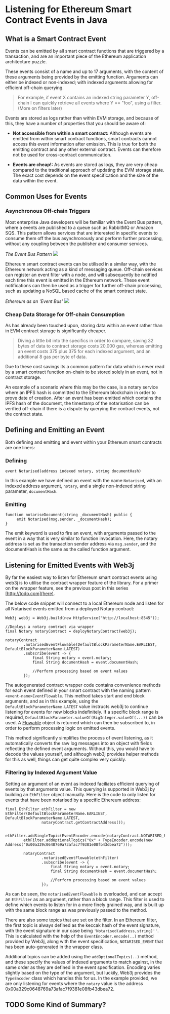 # Listening for Ethereum Smart Contract Events in Java

## What is a Smart Contract Event

Events can be emitted by all smart contract functions that are triggered by a transaction, and are an important piece of the Ethereum application architecture puzzle.

These events consist of a name and up to 17 arguments, with the content of these arguments being provided by the emitting function.  Arguments can either be indexed or non-indexed; with indexed arguments allowing for efficient off-chain querying.  

> For example, if event X contains an indexed string parameter Y, off-chain I can quickly retrieve all events where Y == "foo", using a filter. (More on filters later) 

Events are stored as logs rather than within EVM storage, and because of this, they have a number of properties that you should be aware of:

- **Not accessible from within a smart contract:** Although events are emitted from within smart contract functions, smart contracts cannot access this event information after emission.  This is true for both the emitting contract and any other external contract.  Events can therefore not be used for cross-contract communication.

- **Events are cheap!:** As events are stored as logs, they are very cheap compared to the traditional approach of updating the EVM storage state.  The exact cost depends on the event specification and the size of the data within the event.

## Common Uses for Events
### Asynchronous Off-chain Triggers

Most enterprise Java developers will be familiar with the Event Bus pattern, where a events are published to a queue such as RabbitMQ or Amazon SQS.  This pattern allows services that are interested in specific events to consume them off the bus asynchronously and perform further processing, without any coupling between the publisher and consumer services.

_The Event Bus Pattern_
![](https://api.dev2.kauri.io:443/ipfs/QmUwbWrK2kgPz2RpwghveWcgRQsH1BSiQhHtam6hFpxp1J)

Ethereum smart contract events can be utilised in a similar way, with the Ethereum network acting as a kind of messaging queue.  Off-chain services can register an event filter with a node, and will subsequently be notified each time this event is emitted in the Ethereum network.  These event notifications can then be used as a trigger for further off-chain processing, such as updating a NoSQL based cache of the smart contract state.

_Ethereum as an 'Event Bus'_
![](https://api.dev2.kauri.io:443/ipfs/QmaMerpsdaU6xMT7QfJpfCa8ttZa9DuiGDrQaA7GzRiY9d)

### Cheap Data Storage for Off-chain Consumption

As has already been touched upon, storing data within an event rather than in EVM contract storage is significantly cheaper.  

> Diving a little bit into the specifics in order to compare, saving 32 bytes of data to contract storage costs 20,000 gas, whereas emitting an event costs 375 plus 375 for each indexed argument, and an additional 8 gas per byte of data.

Due to these cost savings its a common pattern for data which is never read by a smart contract function on-chain to be stored solely in an event, not in contract storage.

An example of a scenario where this may be the case, is a notary service where an IPFS hash is committed to the Ethereum blockchain in order to prove date of creation.  After an event has been emitted which contains the IPFS hash of the document, the timestamp of the notarisation can be verified off-chain if there is a dispute by querying the contract events, not the contract state.  

## Defining and Emitting an Event

Both defining and emitting and event within your Ethereum smart contracts are one liners:

### Defining

```
event Notarised(address indexed notary, string documentHash) 
```

In this example we have defined an event with the name `Notarised`, with an indexed address argument, `notary`,  and a single non-indexed string parameter, `documentHash`.

### Emitting

```
function notariseDocument(string _documentHash) public {
     emit Notarised(msg.sender, _documentHash);
}
```
The emit keyword is used to fire an event, with arguments passed to the event in a way that is very similar to function invocation.  Here, the notary address is set as the transaction sender address via `msg.sender`, and the documentHash is the same as the called function argument.

## Listening for Emitted Events with Web3j

By far the easiest way to listen for Ethereum smart contract events using web3j is to utilise the contract wrapper feature of the library.  For a primer on the wrapper feature, see the previous post in this series [http://todo.com](here).

The below code snippet will connect to a local Ethereum node and listen for all Notarised events emitted from a deployed Notary contract:

```
Web3j web3j = Web3j.build(new HttpService("http://localhost:8545"));

//Deploys a notary contract via wrapper
final Notary notaryContract = deployNotaryContract(web3j);

notaryContract
        .notarisedEventFlowable(DefaultBlockParameterName.EARLIEST, DefaultBlockParameterName.LATEST)
        .subscribe(event -> {
            final String notary = event.notary;
            final String documentHash = event.documentHash;

            //Perform processing based on event values
        });
```

The autogenerated contract wrapper code contains convenience methods for each event defined in your smart contract with the naming pattern `<event-name>EventFlowable`.  This method takes start and end block arguments, and as in this example, using the `DefaultBlockParameterName.LATEST` value instructs web3j to continue listening for events for new blocks indefinitely.  If a specific block range is required, `DefaultBlockParameter.valueOf(BigInteger.valueOf(...))` can be used.  A [Flowable](http://reactivex.io/RxJava/2.x/javadoc/io/reactivex/Flowable.html) object is returned which can then be subscribed to, in order to perform processing logic on emitted events.

This method significantly simplifies the process of event listening, as it automatically converts the raw log messages into an object with fields reflecting the defined event arguments.  Without this, you would have to decode the values yourself, and although web3j provides helper methods for this as well, things can get quite complex very quickly.

### Filtering by Indexed Argument Value

Setting an argument of an event as indexed faciliates efficient querying of events by that arguments value.  This querying is supported in Web3j by building an `EthFilter` object manually.  Here is the code to only listen for events that have been notarised by a specific Ethereum address:

```
final EthFilter ethFilter = new EthFilter(DefaultBlockParameterName.EARLIEST, DefaultBlockParameterName.LATEST,
                notaryContract.getContractAddress());

        ethFilter.addSingleTopic(EventEncoder.encode(notaryContract.NOTARISED_EVENT));
        ethFilter.addOptionalTopics("0x" + TypeEncoder.encode(new Address("0x00a329c0648769a73afac7f9381e08fb43dbea72")));

        notaryContract
                .notarisedEventFlowable(ethFilter)
                .subscribe(event -> {
                    final String notary = event.notary;
                    final String documentHash = event.documentHash;

                    //Perform processing based on event values
                });
```
As can be seen, the `notarisedEventFlowable` is overloaded, and can accept an `EthFilter` as an argument, rather than a block range.  This filter is used to define which events to listen for in a more finely grained way, and is built up with the same block range as was previously passed to the method.  

There are also some topics that are set on the filter.  In an Ethereum filter, the first topic is always defined as the keccak hash of the event signature, with the event signature in our case being `'Notarised(address,string)''`.  This is calculated with the help of the `EventEncoder.encode(..)` method provided by Web3j, along with the event specification, `NOTARISED_EVENT` that has been auto-generated in the wrapper class.  

Additional topics can be added using the `addOptionalTopics(..)` method, and these specify the values of indexed arguments to match against, in the same order as they are defined in the event specification.  Encoding varies slightly based on the type of the argument, but luckily, Web3j provides the `TypeEncoder` class which handles this for us.  In the example provided, we are only listening for events where the `notary` value is the address 0x00a329c0648769a73afac7f9381e08fb43dbea72.

## TODO Some Kind of Summary?